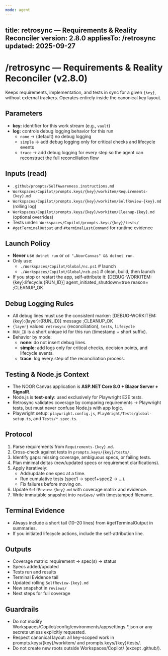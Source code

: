 ```yaml
---
mode: agent
---
```

title: retrosync — Requirements & Reality Reconciler
version: 2.8.0
appliesTo: /retrosync
updated: 2025-09-27
---
# /retrosync — Requirements & Reality Reconciler (v2.8.0)

Keeps requirements, implementation, and tests in sync for a given `{key}`, without external trackers. Operates entirely inside the canonical key layout.

## Parameters
- **key:** identifier for this work stream (e.g., `vault`)
- **log:** controls debug logging behavior for this run
  - `none`   → (default) no debug logging
  - `simple` → add debug logging only for critical checks and lifecycle events
  - `trace`  → add debug logging for every step so the agent can reconstruct the full reconciliation flow

## Inputs (read)
- `.github/prompts/SelfAwareness.instructions.md`
- `Workspaces/Copilot/prompts.keys/{key}/workitem/Requirements-{key}.md`
- `Workspaces/Copilot/prompts.keys/{key}/workitem/SelfReview-{key}.md` (rolling log)
- `Workspaces/Copilot/prompts.keys/{key}/workitem/Cleanup-{key}.md` (optional overrides)
- Tests under: `Workspaces/Copilot/prompts.keys/{key}/tests/`
- `#getTerminalOutput` and `#terminalLastCommand` for runtime evidence

## Launch Policy
- **Never** use `dotnet run` or `cd "…NoorCanvas" && dotnet run`.
- Only use:
  - `./Workspaces/Copilot/Global/nc.ps1`  # launch
  - `./Workspaces/Copilot/Global/ncb.ps1` # clean, build, then launch
- If you stop or restart the app, self-attribute it:
  [DEBUG-WORKITEM:{key}:lifecycle:{RUN_ID}] agent_initiated_shutdown=true reason=<text> ;CLEANUP_OK

## Debug Logging Rules
- All debug lines must use the consistent marker:
  [DEBUG-WORKITEM:{key}:{layer}:{RUN_ID}] message ;CLEANUP_OK
- `{layer}` values: `retrosync` (reconciliation), `tests`, `lifecycle`
- `RUN_ID` is a short unique id for this run (timestamp + short suffix).
- Behavior by mode:
  - **none**: do not insert debug lines.
  - **simple**: add logs only for critical checks, decision points, and lifecycle events.
  - **trace**: log every step of the reconciliation process.

## Testing & Node.js Context
- The NOOR Canvas application is **ASP.NET Core 8.0 + Blazor Server + SignalR**.  
- Node.js is **test-only**: used exclusively for Playwright E2E tests.  
- Retrosync validates coverage by comparing requirements → Playwright tests, but must never confuse Node.js with app logic.  
- Playwright setup: `playwright.config.js`, `PlayWright/Tests/global-setup.ts`, and `Tests/*.spec.ts`.

## Protocol
1. Parse requirements from `Requirements-{key}.md`.
2. Cross-check against tests in `prompts.keys/{key}/tests/`.
3. Identify gaps: missing coverage, ambiguous specs, or failing tests.
4. Plan minimal deltas (new/updated specs or requirement clarifications).
5. Apply iteratively:
   - Add/update one spec at a time.
   - Run cumulative tests (spec1 → spec1+spec2 → …).
   - Fix failures before moving on.
6. Update `SelfReview-{key}.md` with coverage matrix and evidence.
7. Write immutable snapshot into `reviews/` with timestamped filename.

## Terminal Evidence
- Always include a short tail (10–20 lines) from #getTerminalOutput in summaries.
- If you initiated lifecycle actions, include the self-attribution line.

## Outputs
- Coverage matrix: requirement → spec(s) → status
- Specs added/updated
- Tests run and results
- Terminal Evidence tail
- Updated rolling `SelfReview-{key}.md`
- New snapshot in `reviews/`
- Next steps for full coverage

## Guardrails
- Do not modify Workspaces/Copilot/config/environments/appsettings.*.json or any secrets unless explicitly requested.
- Respect canonical layout: all key-scoped work in prompts.keys/{key}/workitem/ and prompts.keys/{key}/tests/.
- Do not create new roots outside Workspaces/Copilot/ (except .github/).

